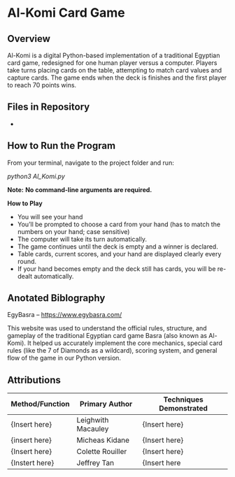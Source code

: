 # Al-Komi Card Game

## Overview
Al-Komi is a digital Python-based implementation of a traditional Egyptian card game, redesigned for one human player versus a computer. Players take turns placing cards on the table, attempting to match card values and capture cards. The game ends when the deck is finishes and the first player to reach 70 points wins.

## Files in Repository

- 

##  How to Run the Program 
From your terminal, navigate to the project folder and run:

_python3 Al_Komi.py_

**Note:**  __No command-line arguments are required.__

**How to Play**
* You will see your hand 
* You’ll be prompted to choose a card from your hand (has to match the numbers on your hand; case sensitive)
* The computer will take its turn automatically.
* The game continues until the deck is empty and a winner is declared.
* Table cards, current scores, and your hand are displayed clearly every round.
* If your hand becomes empty and the deck still has cards, you will be re-dealt automatically.

## Anotated Biblography 
EgyBasra – https://www.egybasra.com/

This website was used to understand the official rules, structure, and gameplay of the traditional Egyptian card game Basra (also known as Al-Komi). It helped us accurately implement the core mechanics, special card rules (like the 7 of Diamonds as a wildcard), scoring system, and general flow of the game in our Python version. 

## Attributions 
| **Method/Function**           | **Primary Author**    | **Techniques Demonstrated**              |
|---------------------------|-------------------|--------------------------------------|
| {Insert here}             | Leighwith Macauley       | {Insert here}                         |
| {insert here}             | Micheas Kidane    | {Insert here} |
| {Insert here}             | Colette Rouiller  | {Insert here}      |
| {Instert here}            | Jeffrey Tan       | {Insert here         |
